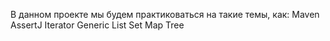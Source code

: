 В данном проекте мы будем практиковаться на такие темы, как:
Maven
AssertJ
Iterator
Generic
List
Set
Map
Tree
